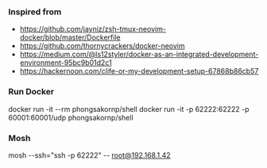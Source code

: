 ### Inspired from 
- https://github.com/jayniz/zsh-tmux-neovim-docker/blob/master/Dockerfile
- https://github.com/thornycrackers/docker-neovim
- https://medium.com/@ls12styler/docker-as-an-integrated-development-environment-95bc9b01d2c1
- https://hackernoon.com/clife-or-my-development-setup-67868b86cb57

### Run Docker
docker run -it --rm phongsakornp/shell
docker run -it -p 62222:62222 -p 60001:60001/udp phongsakornp/shell

### Mosh
mosh --ssh="ssh -p 62222" -- root@192.168.1.42
